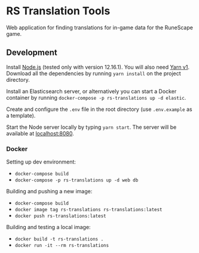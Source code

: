 # RS Translation Tools

Web application for finding translations for in-game data for the RuneScape game.


## Development

Install [Node.js](https://nodejs.org) (tested only with version 12.16.1). You will also need [Yarn v1](https://classic.yarnpkg.com/en/docs/install). Download all the dependencies by running `yarn install` on the project directory.

Install an Elasticsearch server, or alternatively you can start a Docker container by running `docker-compose -p rs-translations up -d elastic`.

Create and configure the `.env` file in the root directory (use `.env.example` as a template).

Start the Node server locally by typing `yarn start`. The server will be available at [localhost:8080](http://localhost:8080).


### Docker

Setting up dev environment:
* `docker-compose build`
* `docker-compose -p rs-translations up -d web db`

Building and pushing a new image:
* `docker-compose build`
* `docker image tag rs-translations rs-translations:latest`
* `docker push rs-translations:latest`

Building and testing a local image:
* `docker build -t rs-translations .`
* `docker run -it --rm rs-translations`
